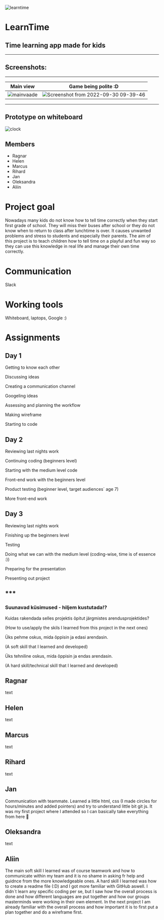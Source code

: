 ![learntime](https://user-images.githubusercontent.com/71066639/193206145-8babf346-cbb8-49d6-af9e-048864d561aa.png)

# LearnTime
## Time learning app made for kids
_________________________________________________________________
## Screenshots:
-----------------------------------------------------------------
Main view            |  Game being polite :D
:-------------------------:|:-------------------------:
![mainvaade](https://user-images.githubusercontent.com/71066639/193206892-a47526ba-a77f-4630-b1a9-a96f8114d1ff.png) |  ![Screenshot from 2022-09-30 09-39-46](https://user-images.githubusercontent.com/71066639/193206908-c5421df3-f0f7-4ef0-b076-9a88dff1809c.png)



-------------------------------------------
## Prototype on whiteboard
![clock](https://user-images.githubusercontent.com/71066639/192779112-69f25777-4427-41c3-ba54-42f760060c59.png)

## Members 
* Ragnar
* Helen
* Marcus
* Rihard
* Jan
* Oleksandra
* Aliin

# Project goal
Nowadays many kids do not know how to tell time correctly when they start first grade of school. They will miss their buses after school or they do not know when to return to class after lunchtime is over. It causes unwanted problems and stress to students and especially their parents. The aim of this project is to teach children how to tell time on a playful and fun way so they can use this knowledge in real life and manage their own time correctly.

# Communication
Slack

# Working tools
Whiteboard, laptops, Google :)

# Assignments
## Day 1
Getting to know each other

Discussing ideas

Creating a communication channel

Googeling ideas

Assessing and planning the workflow

Making wireframe

Starting to code

## Day 2
Reviewing last nights work

Continuing coding (beginners level)

Starting with the medium level code

Front-end work with the beginners level

Product testing (beginner level, target audiences´ age 7)

More front-end work

## Day 3
Reviewing last nights work

Finishing up the beginners level

Testing

Doing what we can with the medium level (coding-wise, time is of essence :))

Preparing for the presentation

Presenting out project

## ***
### Suunavad küsimused - hiljem kustutada!?
Kuidas rakendada selles projektis õpitut järgmistes arendusprojektides? 

(How to use/apply the skils I learned from this project in the next ones)

Üks pehme oskus, mida õppisin ja edasi arendasin. 

(A soft skill that I learned and developed)

Üks tehniline oskus, mida õppisin ja endas arendasin. 

(A hard skill/technical skill that I learned and developed)

## Ragnar
text

## Helen
text

## Marcus
text

## Rihard
text

## Jan
Communication with teammate.
Learned a little html, css (I made circles for hours/minutes and added pointers) and try to understand little bit git js.
It was my first project where I attended so I can basically take everything from here :slightly_smiling_face:

## Oleksandra
text

## Aliin
The main soft skill I learned was of course teamwork and how to communicate within my team and it is no shame in asking fr help and guidnce from the more knowledgeable ones. A hard skill I learned was how to create a readme file (:D) and I got more familiar with GitHub aswell. I didn`t learn any specific coding per se, but I saw how the overall process is done and how different languages are put together and how our groups masterminds were working in their own element. In the next project I am already familiar with the overall process and how important it is to first put a plan together and do a wireframe first.
